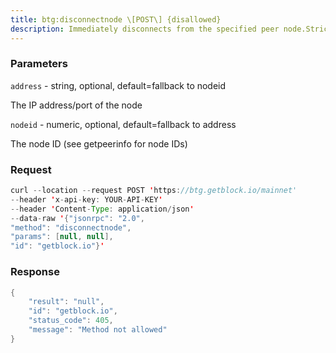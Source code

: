 ```yaml
---
title: btg:disconnectnode \[POST\] {disallowed}
description: Immediately disconnects from the specified peer node.Strictly one out of ‘address’ and ‘nodeid’ can be provided to identifythe node.To disconnect by nodeid, either set ‘address’ to the empty string, orcall using the named ‘nodeid’ argument only.
---
```


### Parameters


`address` - string, optional, default=fallback to nodeid

The IP address/port of the node

`nodeid` - numeric, optional, default=fallback to address

The node ID (see getpeerinfo for node IDs)

### Request

``` java
curl --location --request POST 'https://btg.getblock.io/mainnet' 
--header 'x-api-key: YOUR-API-KEY' 
--header 'Content-Type: application/json' 
--data-raw '{"jsonrpc": "2.0",
"method": "disconnectnode",
"params": [null, null],
"id": "getblock.io"}'
```

###  Response

``` java
{
    "result": "null",
    "id": "getblock.io",
    "status_code": 405,
    "message": "Method not allowed"
}
```

